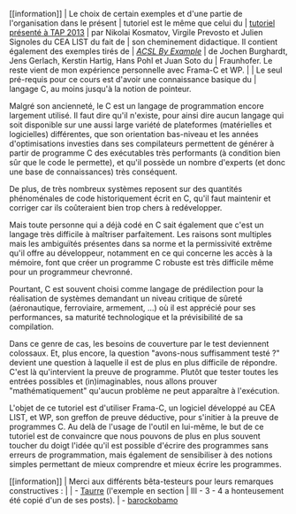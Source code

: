 [[information]]
| Le choix de certain exemples et d'une partie de l'organisation dans le présent 
| tutoriel est le même que celui du 
| [tutoriel présenté à TAP 2013](http://www.spacios.eu/TAP2013/keynotes.html) 
| par Nikolai Kosmatov, Virgile Prevosto et Julien Signoles du CEA LIST du fait de
| son cheminement didactique. Il contient également des exemples tirés de 
| *[ACSL By Example](http://www.dcc.fc.up.pt/~nam/aulas/0910/vfs/teoricas/acsl-by-example-4_2_1.pdf)* 
| de Jochen Burghardt, Jens Gerlach, Kerstin Hartig, Hans Pohl et Juan Soto du 
| Fraunhofer. Le reste vient de mon expérience personnelle avec Frama-C et WP.
| 
| Le seul pré-requis pour ce cours est d'avoir une connaissance basique du 
| langage C, au moins jusqu'à la notion de pointeur.

Malgré son ancienneté, le C est un langage de programmation encore largement 
utilisé. Il faut dire qu'il n'existe, pour ainsi dire aucun langage qui soit 
disponible sur une aussi large variété de plateformes (matérielles et 
logicielles) différentes, que son orientation bas-niveau et les années 
d'optimisations investies dans ses compilateurs permettent de générer à 
partir de programme C des exécutables très performants (à condition bien sûr 
que le code le permette), et qu'il possède un nombre d'experts (et donc une 
base de connaissances) très conséquent.

De plus, de très nombreux systèmes reposent sur des quantités phénoménales de
code historiquement écrit en C, qu'il faut maintenir et corriger car ils 
coûteraient bien trop chers à redévelopper.

Mais toute personne qui a déjà codé en C sait également que c'est un langage 
très difficile à maîtriser parfaitement. Les raisons sont multiples mais les 
ambiguïtés présentes dans sa norme et la permissivité extrême qu'il offre au 
développeur, notamment en ce qui concerne les accès à la mémoire, font que 
créer un programme C robuste est très difficile même pour un programmeur 
chevronné.

Pourtant, C est souvent choisi comme langage de prédilection pour la 
réalisation de systèmes demandant un niveau critique de sûreté (aéronautique, 
ferroviaire, armement, ...) où il est apprécié pour ses performances, sa 
maturité technologique et la prévisibilité de sa compilation.

Dans ce genre de cas, les besoins de couverture par le test deviennent 
colossaux. Et, plus encore, la question "avons-nous suffisamment testé ?" 
devient une question à laquelle il est de plus en plus difficile de répondre.
C'est là qu'intervient la preuve de programme. Plutôt que tester toutes les 
entrées possibles et (in)imaginables, nous allons prouver "mathématiquement" 
qu'aucun problème ne peut apparaître à l'exécution.

L'objet de ce tutoriel est d'utiliser Frama-C, un logiciel développé au 
CEA LIST, et WP, son greffon de preuve déductive, pour s'initier à la preuve 
de programmes C. Au delà de l'usage de l'outil en lui-même, le but de ce tutoriel
est de convaincre que nous pouvons de plus en plus souvent toucher du 
doigt l'idée qu'il est possible d'écrire des programmes sans erreurs de 
programmation, mais également de sensibiliser à des notions simples 
permettant de mieux comprendre et mieux écrire les programmes.

[[information]]
| Merci aux différents bêta-testeurs pour leurs remarques constructives :
| 
| - [Taurre](https://zestedesavoir.com/membres/voir/Taurre/) (l'exemple en section 
| III - 3 - 4 a honteusement été copié d'un de ses posts).
| - [barockobamo](https://zestedesavoir.com/membres/voir/barockobamo/)
